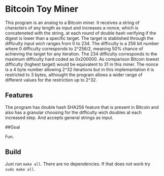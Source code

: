 # Bitcoin Toy Miner

This program is an analog to a Bitcoin miner. It receives a string of characters of any length as input and increases a nonce, which is concateneted with the string, at each round of double hash verifying if the digest is lower than a specific target. The target is stablished through the difficulty input wich ranges from 0 to 234. The difficulty is a 256 bit number where 0 difficulty corresponds to 2^256/2, meaning 50% chance of achieving the target for any iteration. The 234 difficulty corresponds to the maximum difficulty hard coded as 0x200000. As comparison Bitcoin lowest difficulty (highest target) would be equivalent to 31 in this miner. The nonce is a 4 byte number allowing 2^32 iterations but in this implemantation it is restricted to 3 bytes, althought the program allows a wider range of different values for the restriction up to 2^32.

## Features

The program has double hash SHA256 feature that is present in Bitcoin and also has a granular choosing for the difficulty wich doubles at each increased step. And accepts general strings as input.

##Goal

Fun.

## Build

Just run `make all`. There are no dependencies. If that does not work try `sudo make all`.

